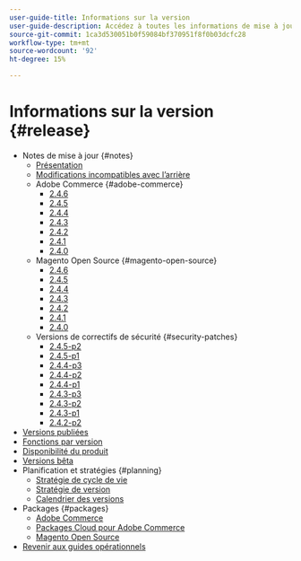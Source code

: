 ```yaml
---
user-guide-title: Informations sur la version
user-guide-description: Accédez à toutes les informations de mise à jour des correctifs et services Adobe Commerce au même endroit.
source-git-commit: 1ca3d530051b0f59084bf370951f8f0b03dcfc28
workflow-type: tm+mt
source-wordcount: '92'
ht-degree: 15%

---
```



# Informations sur la version {#release}

- Notes de mise à jour {#notes}
   - [Présentation](release-notes/overview.md)
   - [Modifications incompatibles avec l’arrière](backward-incompatible-changes.md)
   - Adobe Commerce {#adobe-commerce}
      - [2.4.6](release-notes/commerce/2-4-6.md)
      - [2.4.5](release-notes/commerce/2-4-5.md)
      - [2.4.4](release-notes/commerce/2-4-4.md)
      - [2.4.3](release-notes/commerce/2-4-3.md)
      - [2.4.2](release-notes/commerce/2-4-2.md)
      - [2.4.1](release-notes/commerce/2-4-1.md)
      - [2.4.0](release-notes/commerce/2-4-0.md)
   - Magento Open Source {#magento-open-source}
      - [2.4.6](release-notes/open-source/2-4-6.md)
      - [2.4.5](release-notes/open-source/2-4-5.md)
      - [2.4.4](release-notes/open-source/2-4-4.md)
      - [2.4.3](release-notes/open-source/2-4-3.md)
      - [2.4.2](release-notes/open-source/2-4-2.md)
      - [2.4.1](release-notes/open-source/2-4-1.md)
      - [2.4.0](release-notes/open-source/2-4-0.md)
   - Versions de correctifs de sécurité {#security-patches}
      - [2.4.5-p2](release-notes/security/2-4-5-p2.md)
      - [2.4.5-p1](release-notes/security/2-4-5-p1.md)
      - [2.4.4-p3](release-notes/security/2-4-4-p3.md)
      - [2.4.4-p2](release-notes/security/2-4-4-p2.md)
      - [2.4.4-p1](release-notes/security/2-4-4-p1.md)
      - [2.4.3-p3](release-notes/security/2-4-3-p3.md)
      - [2.4.3-p2](release-notes/security/2-4-3-p2.md)
      - [2.4.3-p1](release-notes/security/2-4-3-p1.md)
      - [2.4.2-p2](release-notes/security/2-4-2-p2.md)
- [Versions publiées](versions.md)
- [Fonctions par version](features.md)
- [Disponibilité du produit](product-availability.md)
- [Versions bêta](beta.md)
- Planification et stratégies {#planning}
   - [Stratégie de cycle de vie](lifecycle-policy.md)
   - [Stratégie de version](versioning-policy.md)
   - [Calendrier des versions](schedule.md)
- Packages {#packages}
   - [Adobe Commerce](packages/adobe-commerce.md)
   - [Packages Cloud pour Adobe Commerce](packages/cloud.md)
   - [Magento Open Source](packages/magento-open-source.md)
- [Revenir aux guides opérationnels](https://experienceleague.adobe.com/docs/commerce-operations/operational-guides/home.html)
